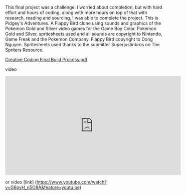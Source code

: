 This final project was a challenge. I worried about completion, but with hard effort and hours of coding, along with more hours on top of that with research, reading and sourcing, I was able to complete the project. This is Pidgey's Adventures. A Flappy Bird clone using sounds and graphics of the Pokemon Gold and Silver video games for the Game Boy Color. Pokemon Gold and Silver, spritesheets used and all sounds are copyright to Nintendo, Game Freak and the Pokemon Company. Flappy Bird copyright to Dong Nguyen. Spritesheets used thanks to the submitter Superjustinbros on The Spriters Resource. 

[Creative Coding Final Build Process.pdf](https://github.com/quintinbruderer/quintinbruderer.github.io/files/644306/Creative.Coding.Final.Build.Process.pdf)

video
<iframe width="560" height="315" src="https://www.youtube.com/embed/G6pvH_n5O8A?rel=0" frameborder="0" allowfullscreen></iframe>

or video [link] (https://www.youtube.com/watch?v=G6pvH_n5O8A&feature=youtu.be) 
